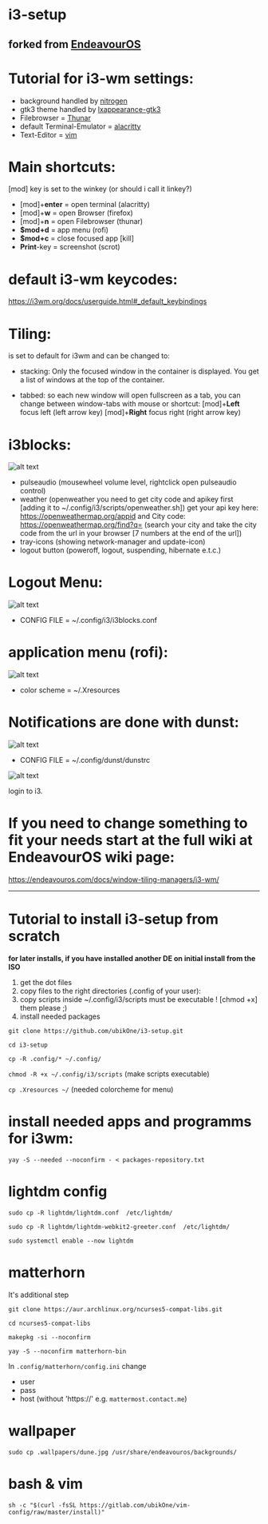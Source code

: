 # i3-setup
## forked from [EndeavourOS](https://endeavouros.com)

# Tutorial for i3-wm settings:
* background handled by [nitrogen](https://wiki.archlinux.org/index.php/nitrogen)
* gtk3 theme handled by [lxappearance-gtk3](https://wiki.lxde.org/de/LXAppearance)
* Filebrowser = [Thunar](https://docs.xfce.org/xfce/thunar/start)
* default Terminal-Emulator = [alacritty](https://github.com/alacritty/alacritty)
* Text-Editor = [vim](https://www.vim.org/)

# Main shortcuts:
[mod] key is set to the winkey (or should i call it linkey?)

* [mod]+**enter** = open terminal (alacritty)
* [mod]+**w** =  open Browser (firefox)
* [mod]+**n** =  open Filebrowser (thunar)
* **$mod+d** =  app menu (rofi)
* **$mod+c** =  close focused app [kill]
* **Print**-key = screenshot (scrot)

# default i3-wm keycodes: 
https://i3wm.org/docs/userguide.html#_default_keybindings

# Tiling:
is set to default for i3wm and can be changed to: 
* stacking:
Only the focused window in the container is displayed. You get a list of windows at the top of the container.

* tabbed:
so each new window will open fullscreen as a tab, you can change between window-tabs with mouse or shortcut:
[mod]+**Left** focus left (left arrow key)
[mod]+**Right** focus right (right arrow key)

# i3blocks:
![alt text](https://raw.githubusercontent.com/endeavouros-team/screenshots/master/bar.png "i3blocks")
* pulseaudio (mousewheel volume level, rightclick open pulseaudio control)
* weather (openweather you need to get city code and apikey first [adding it to ~/.config/i3/scripts/openweather.sh])
get your api key here: https://openweathermap.org/appid and City code: https://openweathermap.org/find?q= (search your city     and take the city code from the url in your browser [7 numbers at the end of the url])
* tray-icons (showing network-manager and update-icon)
* logout button (poweroff, logout, suspending, hibernate e.t.c.)

# Logout Menu:
![alt text](https://raw.githubusercontent.com/endeavouros-team/screenshots/master/logoutmenu.png "logout-menu")
* CONFIG FILE = ~/.config/i3/i3blocks.conf
# application menu (rofi):
![alt text](https://raw.githubusercontent.com/endeavouros-team/screenshots/master/menu.png "application-menu")
* color scheme = ~/.Xresources

# Notifications are done with dunst:
![alt text](https://raw.githubusercontent.com/endeavouros-team/screenshots/master/dunst-i3-enOS.png "dunst-notification")
* CONFIG FILE = ~/.config/dunst/dunstrc

![alt text](https://raw.githubusercontent.com/endeavouros-team/screenshots/master/endeavouros-i3-screenshot.png "i3-running")

login to i3.

# If you need to change something to fit your needs start at the full wiki at EndeavourOS wiki page:

https://endeavouros.com/docs/window-tiling-managers/i3-wm/

----

# Tutorial to install i3-setup from scratch 
**for later installs, if you have installed another DE on initial install from the ISO**

1. get the dot files
2. copy files to the right directories (.config of your user):
3. copy scripts inside ~/.config/i3/scripts must be executable ! [chmod +x] them please ;)
4. install needed packages

`git clone https://github.com/ubikOne/i3-setup.git`

`cd i3-setup`

`cp -R .config/* ~/.config/`

`chmod -R +x ~/.config/i3/scripts` (make scripts executable)

`cp .Xresources ~/` (needed colorcheme for menu)

# install needed apps and programms for i3wm:

`yay -S --needed --noconfirm - < packages-repository.txt`

# lightdm config

`sudo cp -R lightdm/lightdm.conf  /etc/lightdm/`

`sudo cp -R lightdm/lightdm-webkit2-greeter.conf  /etc/lightdm/`

`sudo systemctl enable --now lightdm`

# matterhorn

It's additional step

`git clone https://aur.archlinux.org/ncurses5-compat-libs.git`

`cd ncurses5-compat-libs`

`makepkg -si --noconfirm`

`yay -S --noconfirm matterhorn-bin`

In `.config/matterhorn/config.ini` change
- user
- pass
- host (without 'https://' e.g. `mattermost.contact.me`)

# wallpaper

`sudo cp .wallpapers/dune.jpg /usr/share/endeavouros/backgrounds/`

# bash & vim 

`sh -c "$(curl -fsSL https://gitlab.com/ubikOne/vim-config/raw/master/install)"`